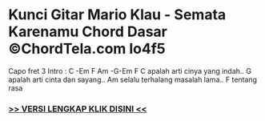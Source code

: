 
 # Kunci Gitar Mario Klau - Semata Karenamu Chord Dasar ©ChordTela.com lo4f5


Capo fret 3 Intro : C -Em F Am -G-Em F C apalah arti cinya yang indah.. G apalah arti cinta dan sayang.. Am selalu terhalang masalah lama.. F tentang rasa

###  <a href="https://shortlighzx.web.app?sq=Kunci Gitar Mario Klau - Semata Karenamu Chord Dasar ©ChordTela.com"> >> VERSI LENGKAP KLIK DISINI << </a>

